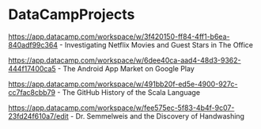 # DataCampProjects

https://app.datacamp.com/workspace/w/3f420150-ff84-4ff1-b6ea-840adf99c364 - Investigating Netflix Movies and Guest Stars in The Office

https://app.datacamp.com/workspace/w/6dee40ca-aad4-48d3-9362-444f17400ca5 - The Android App Market on Google Play

https://app.datacamp.com/workspace/w/491bb20f-ed5e-4900-927c-cc7fac8cbb79 - The GitHub History of the Scala Language

https://app.datacamp.com/workspace/w/fee575ec-5f83-4b4f-9c07-23fd24f610a7/edit - Dr. Semmelweis and the Discovery of Handwashing

